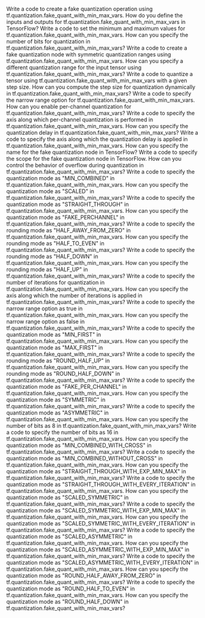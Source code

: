 Write a code to create a fake quantization operation using tf.quantization.fake_quant_with_min_max_vars.
How do you define the inputs and outputs for tf.quantization.fake_quant_with_min_max_vars in TensorFlow?
Write a code to set the minimum and maximum values for tf.quantization.fake_quant_with_min_max_vars.
How can you specify the number of bits for quantization in tf.quantization.fake_quant_with_min_max_vars?
Write a code to create a fake quantization node with symmetric quantization ranges using tf.quantization.fake_quant_with_min_max_vars.
How can you specify a different quantization range for the input tensor using tf.quantization.fake_quant_with_min_max_vars?
Write a code to quantize a tensor using tf.quantization.fake_quant_with_min_max_vars with a given step size.
How can you compute the step size for quantization dynamically in tf.quantization.fake_quant_with_min_max_vars?
Write a code to specify the narrow range option for tf.quantization.fake_quant_with_min_max_vars.
How can you enable per-channel quantization for tf.quantization.fake_quant_with_min_max_vars?
Write a code to specify the axis along which per-channel quantization is performed in tf.quantization.fake_quant_with_min_max_vars.
How can you specify the quantization delay in tf.quantization.fake_quant_with_min_max_vars?
Write a code to specify the axis along which the quantization delay is applied in tf.quantization.fake_quant_with_min_max_vars.
How can you specify the name for the fake quantization node in TensorFlow?
Write a code to specify the scope for the fake quantization node in TensorFlow.
How can you control the behavior of overflow during quantization in tf.quantization.fake_quant_with_min_max_vars?
Write a code to specify the quantization mode as "MIN_COMBINED" in tf.quantization.fake_quant_with_min_max_vars.
How can you specify the quantization mode as "SCALED" in tf.quantization.fake_quant_with_min_max_vars?
Write a code to specify the quantization mode as "STRAIGHT_THROUGH" in tf.quantization.fake_quant_with_min_max_vars.
How can you specify the quantization mode as "FAKE_PERCHANNEL" in tf.quantization.fake_quant_with_min_max_vars?
Write a code to specify the rounding mode as "HALF_AWAY_FROM_ZERO" in tf.quantization.fake_quant_with_min_max_vars.
How can you specify the rounding mode as "HALF_TO_EVEN" in tf.quantization.fake_quant_with_min_max_vars?
Write a code to specify the rounding mode as "HALF_DOWN" in tf.quantization.fake_quant_with_min_max_vars.
How can you specify the rounding mode as "HALF_UP" in tf.quantization.fake_quant_with_min_max_vars?
Write a code to specify the number of iterations for quantization in tf.quantization.fake_quant_with_min_max_vars.
How can you specify the axis along which the number of iterations is applied in tf.quantization.fake_quant_with_min_max_vars?
Write a code to specify the narrow range option as true in tf.quantization.fake_quant_with_min_max_vars.
How can you specify the narrow range option as false in tf.quantization.fake_quant_with_min_max_vars?
Write a code to specify the quantization mode as "MIN_FIRST" in tf.quantization.fake_quant_with_min_max_vars.
How can you specify the quantization mode as "MAX_FIRST" in tf.quantization.fake_quant_with_min_max_vars?
Write a code to specify the rounding mode as "ROUND_HALF_UP" in tf.quantization.fake_quant_with_min_max_vars.
How can you specify the rounding mode as "ROUND_HALF_DOWN" in tf.quantization.fake_quant_with_min_max_vars?
Write a code to specify the quantization mode as "FAKE_PER_CHANNEL" in tf.quantization.fake_quant_with_min_max_vars.
How can you specify the quantization mode as "SYMMETRIC" in tf.quantization.fake_quant_with_min_max_vars?
Write a code to specify the quantization mode as "ASYMMETRIC" in tf.quantization.fake_quant_with_min_max_vars.
How can you specify the number of bits as 8 in tf.quantization.fake_quant_with_min_max_vars?
Write a code to specify the number of bits as 16 in tf.quantization.fake_quant_with_min_max_vars.
How can you specify the quantization mode as "MIN_COMBINED_WITH_CROSS" in tf.quantization.fake_quant_with_min_max_vars?
Write a code to specify the quantization mode as "MIN_COMBINED_WITHOUT_CROSS" in tf.quantization.fake_quant_with_min_max_vars.
How can you specify the quantization mode as "STRAIGHT_THROUGH_WITH_EXP_MIN_MAX" in tf.quantization.fake_quant_with_min_max_vars?
Write a code to specify the quantization mode as "STRAIGHT_THROUGH_WITH_EVERY_ITERATION" in tf.quantization.fake_quant_with_min_max_vars.
How can you specify the quantization mode as "SCALED_SYMMETRIC" in tf.quantization.fake_quant_with_min_max_vars?
Write a code to specify the quantization mode as "SCALED_SYMMETRIC_WITH_EXP_MIN_MAX" in tf.quantization.fake_quant_with_min_max_vars.
How can you specify the quantization mode as "SCALED_SYMMETRIC_WITH_EVERY_ITERATION" in tf.quantization.fake_quant_with_min_max_vars?
Write a code to specify the quantization mode as "SCALED_ASYMMETRIC" in tf.quantization.fake_quant_with_min_max_vars.
How can you specify the quantization mode as "SCALED_ASYMMETRIC_WITH_EXP_MIN_MAX" in tf.quantization.fake_quant_with_min_max_vars?
Write a code to specify the quantization mode as "SCALED_ASYMMETRIC_WITH_EVERY_ITERATION" in tf.quantization.fake_quant_with_min_max_vars.
How can you specify the quantization mode as "ROUND_HALF_AWAY_FROM_ZERO" in tf.quantization.fake_quant_with_min_max_vars?
Write a code to specify the quantization mode as "ROUND_HALF_TO_EVEN" in tf.quantization.fake_quant_with_min_max_vars.
How can you specify the quantization mode as "ROUND_HALF_DOWN" in tf.quantization.fake_quant_with_min_max_vars?